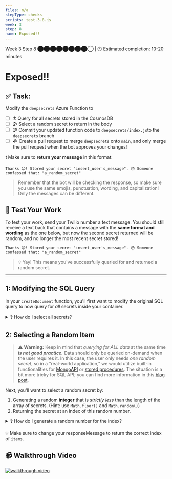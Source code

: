 ```yaml
---
files: n/a
stepType: checks
scripts: test.3.8.js
week: 3
step: 8
name: Exposed!!
---
```


Week 3 Step 8 ⬤⬤⬤⬤⬤⬤⬤⬤◯ | 🕐 Estimated completion: 10-20 minutes

# Exposed!!

## ✅  Task:
Modify the `deepsecrets` Azure Function to 
- [ ] ***1:*** Query for all secrets stored in the CosmosDB
- [ ] ***2:*** Select a random secret to return in the body
- [ ] ***3:*** Commit your updated function code to `deepsecrets/index.js`to the `deepsecrets` branch
- [ ] ***4:*** Create a pull request to merge `deepsecrets` onto `main`, and only merge the pull request when the bot approves your changes! 

❗ Make sure to **return your message** in this format:
```
Thanks 😊! Stored your secret "insert_user's_message". 😯 Someone confessed that: "a_random_secret"
```
> Remember that the bot will be checking the response, so make sure you use the same emojis, punctuation, wording, and capitalization! Only the messages can be different.
## 🚧 Test Your Work

To test your work, send your Twilio number a text message. You should still receive a text back that contains a message with the **same format and wording** as the one below, but now the second secret returned will be random, and no longer the most recent secret stored!

```
Thanks 😊! Stored your secret "insert_user's_message". 😯 Someone confessed that: "a_random_secret"
```

> 💡 Yay! This means you've successfully queried for and returned a random secret.

---

## 1: Modifying the SQL Query

In your `createDocument` function, you'll first want to modify the original SQL query to now query for *all* secrets inside your container.

<details>
<summary>❓ How do I select all secrets?</summary>

```js
const querySpec = {
    query: "SELECT * from c"
};
```
</details>

## 2: Selecting a Random Item
> ⚠️ **Warning:** Keep in mind that *querying for ALL data* at the same time ***is not good practice.*** Data should only be queried on-demand when the user requires it. In this case, the user only needs *one random secret*, so in a "real-world application," we would utilize built-in functionalities for [MongoAPI](https://www.mongodb.com/docs/manual/reference/operator/aggregation/sample/) or [stored procedures](https://docs.microsoft.com/en-us/azure/cosmos-db/sql/how-to-write-stored-procedures-triggers-udfs?tabs=javascript#stored-procedures). The situation is a bit more tricky for SQL API; you can find more information in this [blog post](http://www.titov.net/2005/09/21/do-not-use-order-by-rand-or-how-to-get-random-rows-from-table/).

Next, you'll want to select a random secret by:

1. Generating a random **integer** that is *strictly less* than the length of the array of secrets. (Hint: use `Math.floor()` and `Math.random()`)
2. Returning the secret at an index of this random number.

<details>
<summary>❓ How do I generate a random number for the index?</summary>

The `Math.floor()` function returns the [floor](https://developer.mozilla.org/en-US/docs/Web/JavaScript/Reference/Global_Objects/Math/floor) of the given number - ie. the largest integer less than or equal to a given number. In the example below, the generated random number will never be greater than `items.length`.

```js
let random_value = Math.floor(items.length * Math.random());
```
</details>

💡 Make sure to change your responseMessage to return the correct index of `items`.
## 📹 Walkthrough Video
[![walkthrough video](https://img.youtube.com/vi/YBwaI0Ykv84/0.jpg)](https://www.youtube.com/watch?v=YBwaI0Ykv84)

